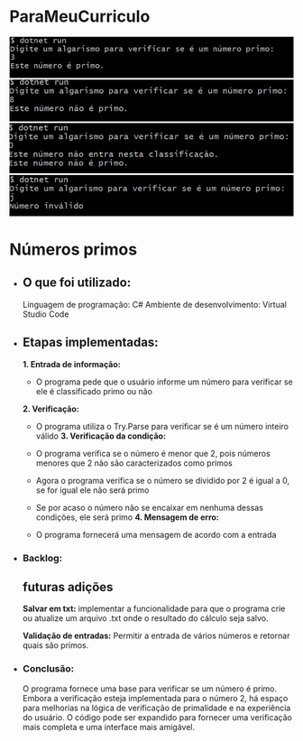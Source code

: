 # ParaMeuCurriculo
![alt text](image.png)
![alt text](image-1.png)
![alt text](image-2.png)
![alt text](image-3.png)


# Números primos

- ## O que foi utilizado:
  
  Linguagem de programação: C#
  Ambiente de desenvolvimento: Virtual Studio Code
  
- ## Etapas implementadas:
  
  **1. Entrada de informação:**

   - O programa pede que o usuário informe um número para verificar se ele é classificado primo ou não
     
  **2. Verificação:**

   - O programa utiliza o Try.Parse para verificar se é um número inteiro válido
  **3. Verificação da condição:**

   - O programa verifica se o número é menor que 2, pois números menores que 2 não são caracterizados como primos
   - Agora o programa verifica se o número se dividido por 2 é igual a 0, se for igual ele não será primo
   - Se por acaso o número não se encaixar em nenhuma dessas condições, ele será primo
  **4. Mensagem de erro:**

   - O programa fornecerá uma mensagem de acordo com a entrada
       
- ### Backlog:

  ## **futuras adições**
  
  **Salvar em txt:** implementar a funcionalidade para que o programa crie ou atualize um arquivo .txt onde o resultado do cálculo seja salvo.

  **Validação de entradas:** Permitir a entrada de vários números e retornar quais são primos.
     

- ### Conclusão:
  O programa fornece uma base para verificar se um número é primo. Embora a verificação esteja implementada para o número 2, há espaço para melhorias na lógica de verificação de primalidade e na experiência do usuário. O código pode ser expandido para fornecer uma verificação mais completa e uma interface mais amigável.
